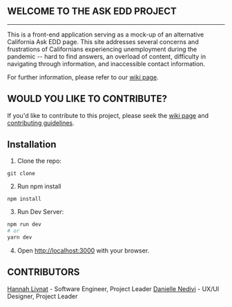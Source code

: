 ## WELCOME TO THE ASK EDD PROJECT
---------------------------

This is a front-end application serving as a mock-up of an alternative California Ask EDD page. This site addresses several concerns and frustrations of Californians experiencing unemployment during the pandemic -- hard to find answers, an overload of content, difficulty in navigating through information, and inaccessible contact information.

For further information, please refer to our [wiki page](https://github.com/hannahlivnat/Ask-EDD-Project/wiki).

## WOULD YOU LIKE TO CONTRIBUTE?

If you'd like to contribute to this project, please seek the [wiki page](https://github.com/hannahlivnat/Ask-EDD-Project/wiki) and [contributing guidelines](https://github.com/hannahlivnat/Ask-EDD-Project/blob/main/contributing.md).

## Installation
1. Clone the repo: 
```
git clone
```
2. Run npm install
```
npm install
```
3. Run Dev Server:

```bash
npm run dev
# or
yarn dev
```

4. Open [http://localhost:3000](http://localhost:3000) with your browser.

## CONTRIBUTORS
[Hannah Livnat](https://github.com/hannahlivnat) - Software Engineer, Project Leader
[Danielle Nedivi](https://www.linkedin.com/in/daniellenedivi/) - UX/UI Designer, Project Leader






